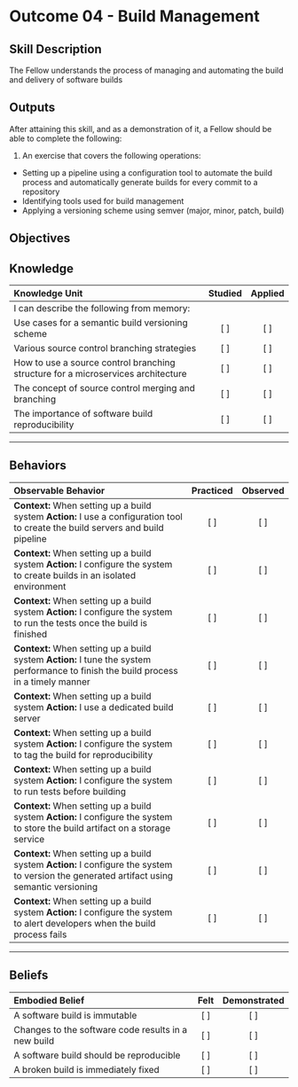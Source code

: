 # Outcome 04 - Build Management

Skill Description
------------------
The Fellow understands the process of managing and automating the build and delivery of software builds


Outputs
----------
After attaining this skill, and as a demonstration of it, a Fellow should be able to complete the following:

1. An exercise that covers the following operations:
  - Setting up a pipeline using a configuration tool to automate the build process and automatically generate builds for every commit to a repository
  - Identifying tools used for build management
  - Applying a versioning scheme using semver (major, minor, patch, build)


**Objectives**
--------------


## **Knowledge**

| Knowledge Unit   |      Studied      | Applied |
|:-----------------|:-----------------:|:---------:|
| I can describe the following from memory:| | |
| Use cases for a semantic build versioning scheme | [ ] | [ ] |
| Various source control branching strategies | [ ] | [ ] |
| How to use a source control branching structure for a microservices architecture | [ ] | [ ] |
| The concept of source control merging and branching | [ ] | [ ] |
| The importance of software build reproducibility | [ ] | [ ] |


----------------


## **Behaviors**

| Observable Behavior   |      Practiced      | Observed |
|:----------------------|:------------------:|:--------:|
| **Context:** When setting up a build system **Action:** I use a configuration tool to create the build servers and build pipeline | [ ] | [ ] |
| **Context:** When setting up a build system **Action:** I configure the system to create builds in an isolated environment | [ ] | [ ] |
| **Context:** When setting up a build system **Action:** I configure the system to run the tests once the build is finished | [ ] | [ ] |
| **Context:** When setting up a build system **Action:** I tune the system performance to finish the build process in a timely manner | [ ] | [ ] |
| **Context:** When setting up a build system **Action:** I use a dedicated build server | [ ] | [ ] |
| **Context:** When setting up a build system **Action:** I configure the system to tag the build for reproducibility | [ ] | [ ] |
| **Context:** When setting up a build system **Action:** I configure the system to run tests before building | [ ] | [ ] |
| **Context:** When setting up a build system **Action:** I configure the system to store the build artifact on a storage service | [ ] | [ ] |
| **Context:** When setting up a build system **Action:** I configure the system to version the generated artifact using semantic versioning | [ ] | [ ] |
| **Context:** When setting up a build system **Action:** I configure the system to alert developers when the build process fails | [ ] | [ ] |


--------------


## **Beliefs**

| Embodied Belief   |      Felt          | Demonstrated |
|:------------------|:------------------:|:------------:|
| A software build is immutable | [ ] | [ ] |
| Changes to the software code results in a new build | [ ] | [ ] |
| A software build should be reproducible | [ ] | [ ] |
| A broken build is immediately fixed | [ ] | [ ] |
